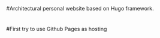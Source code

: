 #Architectural personal website based on Hugo framework.
#
#First try to use Github Pages as hosting
